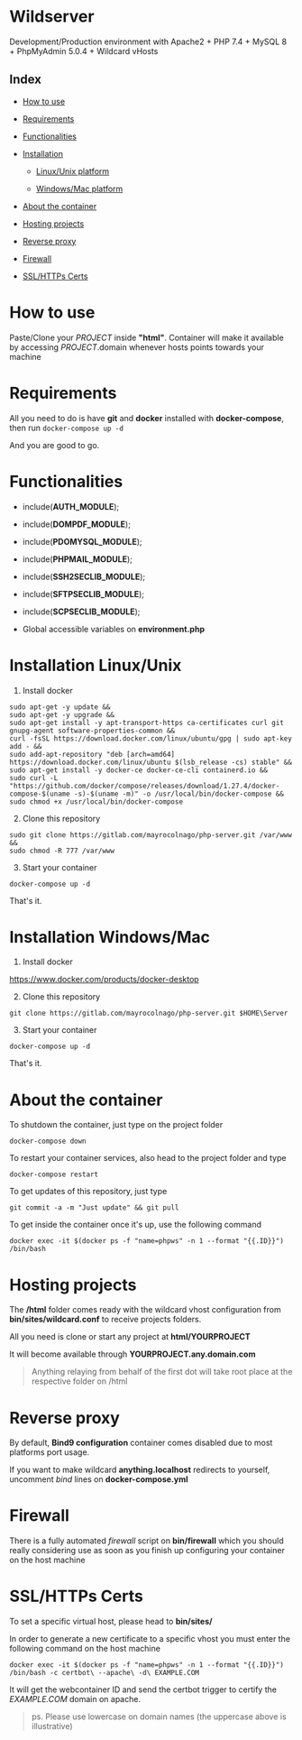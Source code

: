 # Wildserver

Development/Production environment with Apache2 + PHP 7.4 + MySQL 8 + PhpMyAdmin 5.0.4 + Wildcard vHosts

Index
-

  - [How to use](#how-to-use)

  - [Requirements](#requirements)

  - [Functionalities](#functionalities)

  - [Installation](#installation-linuxunix)

    - [Linux/Unix platform](#installation-linuxunix)

    - [Windows/Mac platform](#installation-windowsmac)

  - [About the container](#about-the-container)

  - [Hosting projects](#hosting-projects)

  - [Reverse proxy](#reverse-proxy)

  - [Firewall](#firewall)

  - [SSL/HTTPs Certs](#sslhttps-certs)


# How to use

Paste/Clone your *PROJECT* inside **"html"**. Container will make it available by accessing *PROJECT*.domain whenever hosts points towards your machine


# Requirements

All you need to do is have **git** and **docker** installed with **docker-compose**, then run `docker-compose up -d`

And you are good to go.


# Functionalities

  - include(**AUTH_MODULE**);

  - include(**DOMPDF_MODULE**);

  - include(**PDOMYSQL_MODULE**);

  - include(**PHPMAIL_MODULE**);

  - include(**SSH2SECLIB_MODULE**);

  - include(**SFTPSECLIB_MODULE**);

  - include(**SCPSECLIB_MODULE**);

  - Global accessible variables on **environment.php**


# Installation Linux/Unix

1. Install docker

```
sudo apt-get -y update &&
sudo apt-get -y upgrade &&
sudo apt-get install -y apt-transport-https ca-certificates curl git gnupg-agent software-properties-common && 
curl -fsSL https://download.docker.com/linux/ubuntu/gpg | sudo apt-key add - &&
sudo add-apt-repository "deb [arch=amd64] https://download.docker.com/linux/ubuntu $(lsb_release -cs) stable" &&
sudo apt-get install -y docker-ce docker-ce-cli containerd.io &&
sudo curl -L "https://github.com/docker/compose/releases/download/1.27.4/docker-compose-$(uname -s)-$(uname -m)" -o /usr/local/bin/docker-compose && sudo chmod +x /usr/local/bin/docker-compose
```

2. Clone this repository

```
sudo git clone https://gitlab.com/mayrocolnago/php-server.git /var/www && 
sudo chmod -R 777 /var/www
```

3. Start your container

```
docker-compose up -d
```

That's it.


# Installation Windows/Mac

1. Install docker

https://www.docker.com/products/docker-desktop


2. Clone this repository

```
git clone https://gitlab.com/mayrocolnago/php-server.git $HOME\Server
```

3. Start your container

```
docker-compose up -d
```

That's it.


# About the container

To shutdown the container, just type on the project folder

```
docker-compose down
```


To restart your container services, also head to the project folder and type

```
docker-compose restart
```


To get updates of this repository, just type

```
git commit -a -m "Just update" && git pull
```


To get inside the container once it's up, use the following command

```
docker exec -it $(docker ps -f "name=phpws" -n 1 --format "{{.ID}}") /bin/bash
```


# Hosting projects

The **/html** folder comes ready with the wildcard vhost configuration from **bin/sites/wildcard.conf** to receive projects folders.

All you need is clone or start any project at **html/YOURPROJECT**

It will become available through **YOURPROJECT.any.domain.com**

> Anything relaying from behalf of the first dot will take root place at the respective folder on /html


# Reverse proxy

By default, **Bind9 configuration** container comes disabled due to most platforms port usage.

If you want to make wildcard **anything.localhost** redirects to yourself, uncomment *bind* lines on **docker-compose.yml**


# Firewall

There is a fully automated *firewall* script on **bin/firewall** which you should really considering use as soon as you finish up configuring your container on the host machine


# SSL/HTTPs Certs

To set a specific virtual host, please head to **bin/sites/**

In order to generate a new certificate to a specific vhost you must enter the following command on the host machine

```
docker exec -it $(docker ps -f "name=phpws" -n 1 --format "{{.ID}}") /bin/bash -c certbot\ --apache\ -d\ EXAMPLE.COM
```

It will get the webcontainer ID and send the certbot trigger to certify the *EXAMPLE.COM* domain on apache.

> ps. Please use lowercase on domain names (the uppercase above is illustrative)
